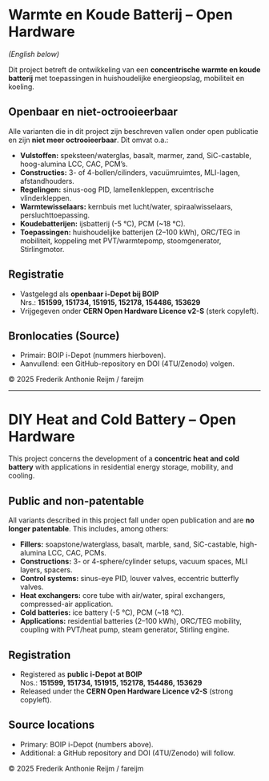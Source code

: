 # Warmte en Koude Batterij – Open Hardware
*(English below)*

Dit project betreft de ontwikkeling van een **concentrische warmte en koude batterij** met toepassingen in huishoudelijke energieopslag, mobiliteit en koeling.

## Openbaar en niet-octrooieerbaar
Alle varianten die in dit project zijn beschreven vallen onder open publicatie en zijn **niet meer octrooieerbaar**. Dit omvat o.a.:
- **Vulstoffen:** speksteen/waterglas, basalt, marmer, zand, SiC-castable, hoog-alumina LCC, CAC, PCM’s.
- **Constructies:** 3- of 4-bollen/cilinders, vacuümruimtes, MLI-lagen, afstandhouders.
- **Regelingen:** sinus-oog PID, lamellenkleppen, excentrische vlinderkleppen.
- **Warmtewisselaars:** kernbuis met lucht/water, spiraalwisselaars, persluchttoepassing.
- **Koudebatterijen:** ijsbatterij (-5 °C), PCM (~18 °C).
- **Toepassingen:** huishoudelijke batterijen (2–100 kWh), ORC/TEG in mobiliteit, koppeling met PVT/warmtepomp, stoomgenerator, Stirlingmotor.

## Registratie
- Vastgelegd als **openbaar i-Depot bij BOIP**  
  Nrs.: **151599, 151734, 151915, 152178, 154486, 153629**  
- Vrijgegeven onder **CERN Open Hardware Licence v2-S** (sterk copyleft).

## Bronlocaties (Source)
- Primair: BOIP i-Depot (nummers hierboven).
- Aanvullend: een GitHub-repository en DOI (4TU/Zenodo) volgen.

© 2025 Frederik Anthonie Reijm / fareijm

---

# DIY Heat and Cold Battery – Open Hardware

This project concerns the development of a **concentric heat and cold battery** with applications in residential energy storage, mobility, and cooling.

## Public and non-patentable
All variants described in this project fall under open publication and are **no longer patentable**. This includes, among others:
- **Fillers:** soapstone/waterglass, basalt, marble, sand, SiC-castable, high-alumina LCC, CAC, PCMs.
- **Constructions:** 3- or 4-sphere/cylinder setups, vacuum spaces, MLI layers, spacers.
- **Control systems:** sinus-eye PID, louver valves, eccentric butterfly valves.
- **Heat exchangers:** core tube with air/water, spiral exchangers, compressed-air application.
- **Cold batteries:** ice battery (-5 °C), PCM (~18 °C).
- **Applications:** residential batteries (2–100 kWh), ORC/TEG mobility, coupling with PVT/heat pump, steam generator, Stirling engine.

## Registration
- Registered as **public i-Depot at BOIP**  
  Nos.: **151599, 151734, 151915, 152178, 154486, 153629**
- Released under the **CERN Open Hardware Licence v2-S** (strong copyleft).

## Source locations
- Primary: BOIP i-Depot (numbers above).
- Additional: a GitHub repository and DOI (4TU/Zenodo) will follow.

© 2025 Frederik Anthonie Reijm / fareijm
